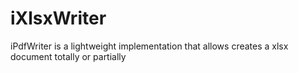 # iXlsxWriter
iPdfWriter is a lightweight implementation that allows creates a xlsx document totally or partially
